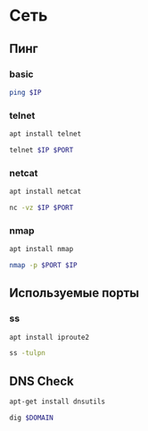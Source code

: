 # Сеть

## Пинг

### basic

```bash
ping $IP
```

### telnet

```bash
apt install telnet

telnet $IP $PORT
```

### netcat

```bash
apt install netcat

nc -vz $IP $PORT
```

### nmap

```bash
apt install nmap

nmap -p $PORT $IP
```

## Используемые порты

### ss

```bash
apt install iproute2

ss -tulpn
```

## DNS Check

```bash
apt-get install dnsutils

dig $DOMAIN
```
